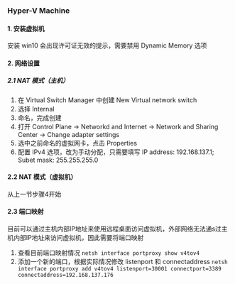 ### Hyper-V Machine

#### 1. 安装虚拟机
安装 win10 会出现许可证无效的提示，需要禁用 Dynamic Memory 选项

#### 2. 网络设置
##### 2.1 NAT 模式（主机）
1. 在 Virtual Switch Manager 中创建 New Virtual network switch
2. 选择 Internal
3. 命名，完成创建
4. 打开 Control Plane -> Networkd and Internet -> Network and Sharing Center -> Change adapter settings
5. 选中之前命名的虚拟网卡，点击 Properties
6. 配置 IPv4 选项，改为手动分配，只需要填写 IP address: 192.168.137.1; Subet mask: 255.255.255.0
#### 2.2 NAT 模式（虚拟机）
从上一节步骤4开始
#### 2.3 端口映射
目前可以通过主机内部IP地址来使用远程桌面访问虚拟机，外部网络无法通s过主机内部IP地址来访问虚拟机，因此需要将端口映射
1. 查看目前端口映射情况
`netsh interface portproxy show v4tov4`
2. 添加一个新的端口，根据实际情况修改 listenport 和 connectaddress
`netsh interface portproxy add v4tov4 listenport=30001 connectport=3389 connectaddress=192.168.137.176`
